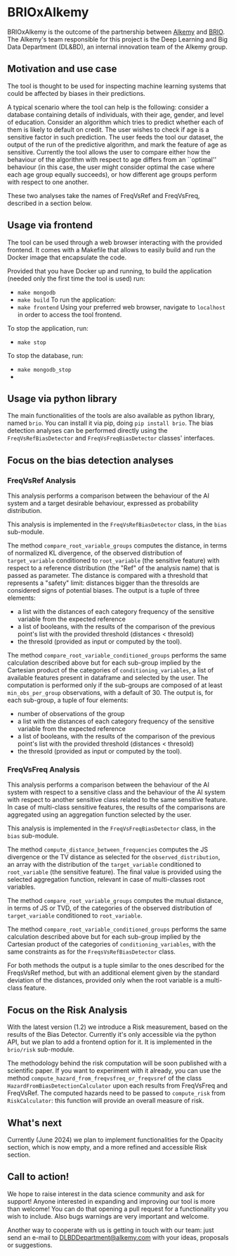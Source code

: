 # BRIOxAlkemy
BRIOxAlkemy is the outcome of the partnership between [Alkemy](https://www.alkemy.com/en) and [BRIO](https://sites.unimi.it/brio/). The Alkemy's team responsible for this project is the Deep Learning and Big Data Department (DL&BD), an internal innovation team of the Alkemy group. 

## Motivation and use case
The tool is thought to be used for inspecting machine learning systems that could be affected by biases in their predictions. 

A typical scenario where the tool can help is the following: consider a database containing details of individuals, with their age, gender, and level of education. Consider an algorithm which tries to predict whether each of them is likely to default on credit. The user wishes to check if age is a sensitive factor in such prediction. The user feeds the tool our dataset, the output of the run of the predictive algorithm, and mark the feature of age as sensitive. Currently the tool allows the user to compare either how the behaviour of the algorithm with respect to age differs from an ``optimal'' behaviour (in this case, the user might consider optimal the case where each age group equally succeeds), or how different age groups perform with respect to one another.

These two analyses take the names of FreqVsRef and FreqVsFreq, described in a section below. 

## Usage via frontend
The tool can be used through a web browser interacting with the provided frontend. It comes with a Makefile that allows to easily build and run the Docker image that encapsulate the code. 

Provided that you have Docker up and running, to build the application (needed only the first time the tool is used) run:
- `make mongodb`
- `make build`
To run the application:
- `make frontend`
Using your preferred web browser, navigate to `localhost` in order to access the tool frontend.

To stop the application, run:
- `make stop`

To stop the database, run:
- `make mongodb_stop`
- 
## Usage via python library
The main functionalities of the tools are also available as python library, named `brio`. You can install it via pip, doing `pip install brio`. The bias detection analyses can be performed directly using the `FreqVsRefBiasDetector` and `FreqVsFreqBiasDetector` classes' interfaces. 

## Focus on the bias detection analyses
### FreqVsRef Analysis
This analysis performs a comparison between the behaviour of the AI system and a target desirable behaviour, expressed as probability distribution. 

This analysis is implemented in the `FreqVsRefBiasDetector` class, in the `bias` sub-module. 

The method `compare_root_variable_groups` computes the distance, in terms of normalized KL divergence, of the observed distribution of `target_variable` conditioned to `root_variable` (the sensitive feature) with respect to a reference distribution (the "Ref" of the analysis name) that is passed as parameter. The distance is compared with a threshold that represents a "safety" limit: distances bigger than the thresolds are considered signs of potential biases. The output is a tuple of three elements:
- a list with the distances of each category frequency of the sensitive variable from the expected reference
- a list of booleans, with the results of the comparison of the previous point's list with the provided threshold (distances < thresold)
- the thresold (provided as input or computed by the tool).

The method `compare_root_variable_conditioned_groups` performs the same calculation described above but for each sub-group implied by the Cartesian product of the categories of `conditioning_variables`, a list of available features present in dataframe and selected by the user. The computation is performed only if the sub-groups are composed of at least `min_obs_per_group` observations, with a default of 30. The output is, for each sub-group, a tuple of four elements:
- number of observations of the group
- a list with the distances of each category frequency of the sensitive variable from the expected reference
- a list of booleans, with the results of the comparison of the previous point's list with the provided threshold (distances < thresold)
- the thresold (provided as input or computed by the tool).

### FreqVsFreq Analysis
This analysis performs a comparison between the behaviour of the AI system with respect to a sensitive class and the behaviour of the AI system with respect to another sensitive class related to the same sensitive feature. In case of multi-class sensitive features, the results of the comparisons are aggregated using an aggregation function selected by the user. 

This analysis is implemented in the `FreqVsFreqBiasDetector` class, in the `bias` sub-module.

The method `compute_distance_between_frequencies` computes the JS divergence or the TV distance as selected for the `observed_distribution`, an array with the distribution of the `target_variable` conditioned to `root_variable` (the sensitive feature). The final value is provided using the selected aggregation function, relevant in case of multi-classes root variables.

The method `compare_root_variable_groups` computes the mutual distance, in terms of JS or TVD, of the categories of the observed distribution of `target_variable` conditioned to `root_variable`.

The method `compare_root_variable_conditioned_groups` performs the same calculation described above but for each sub-group implied by the Cartesian product of the categories of `conditioning_variables`, with the same constraints as for the `FreqsVsRefBiasDetector` class.

For both methods the output is a tuple similar to the ones described for the FreqsVsRef method, but with an additional element given by the standard deviation of the distances, provided only when the root variable is a multi-class feature. 

## Focus on the Risk Analysis
With the latest version (1.2) we introduce a Risk measurement, based on the results of the Bias Detector. Currently it's only accessible via the python API, but we plan to add a frontend option for it. It is implemented in the `brio/risk` sub-module.

The methodology behind the risk computation will be soon published with a scientific paper. If you want to experiment with it already, you can use the method `compute_hazard_from_freqvsfreq_or_freqvsref` of the class `HazardFromBiasDetectionCalculator` upon each results from FreqVsFreq and FreqVsRef. The computed hazards need to be passed to `compute_risk` from `RiskCalculator`: this function will provide an overall measure of risk.  

## What's next
Currently (June 2024) we plan to implement functionalities for the Opacity section, which is now empty, and a more refined and accessible Risk section. 

## Call to action!
We hope to raise interest in the data science community and ask for support! Anyone interested in expanding and improving our tool is more than welcome! You can do that opening a pull request for a functionality you wish to include. Also bugs warnings are very important and welcome. 

Another way to cooperate with us is getting in touch with our team: just send an e-mail to DLBDDepartment@alkemy.com with your ideas, proposals or suggestions. 